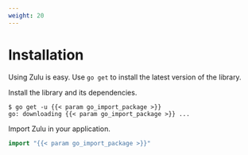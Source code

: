 ```yaml
---
weight: 20
---
```


# Installation

Using Zulu is easy. Use `go get` to install the latest version of the library.

Install the library and its dependencies.

```shell
$ go get -u {{< param go_import_package >}}
go: downloading {{< param go_import_package >}} ...
```

Import Zulu in your application.

```go
import "{{< param go_import_package >}}"
```
